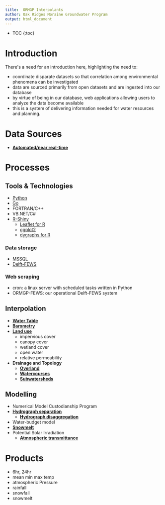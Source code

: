 ```yaml
---
title:  ORMGP Interpolants
author: Oak Ridges Moraine Groundwater Program
output: html_document
---
```


* TOC
{:toc}

# Introduction
There's a need for an introduction here, highlighting the need to:
* coordinate disparate datasets so that correlation among environmental phenomena can be investigated
* data are sourced primarily from open datasets and are ingested into our database
* by virtue of being in our database, web applications allowing users to analyze the data become available
* this is a system of delivering information needed for water resources and planning.





# Data Sources
* **[Automated/near real-time](/interpolants/sources/sources.html)**


# Processes

## Tools & Technologies
* [Python](https://www.python.org/)
* [Go](https://go.dev/)
* FORTRAN/C++
* VB.NET/C#
* [R-Shiny](https://shiny.rstudio.com/)
   * [Leaflet for R](https://rstudio.github.io/leaflet/)
   * [ggplot2](https://ggplot2.tidyverse.org/)
   * [dygraphs for R](https://rstudio.github.io/dygraphs/)

### Data storage
* [MSSQL](https://www.microsoft.com/en-us/sql-server/sql-server-2019)
* [Delft-FEWS](https://www.deltares.nl/app/uploads/2015/01/Delft-FEWS_brochure-2017.pdf)

### Web scraping
* cron: a linux server with scheduled tasks written in Python
* ORMGP-FEWS: our operational Delft-FEWS system


## Interpolation
* **[Water Table](https://owrc.github.io/watertable/)**
* **[Barometry](/interpolants/interpolation/barometry.html)**
* **[Land use](/interpolants/interpolation/landuse.html)**
    * impervious cover
    * canopy cover
    * wetland cover
    * open water
    * relative permeability
* **Drainage and Topology**
    * **[Overland](/interpolants/interpolation/overland.html)**
    * **[Watercourses](/interpolants/interpolation/watercourses.html)**
    * **[Subwatersheds](/interpolants/interpolation/subwatershed.html)**



## Modelling
* Numerical Model Custodianship Program
* **[Hydrograph separation](/interpolants/modelling/hydrographseparation.html)**
   * **[Hydrograph disaggregation](/interpolants/modelling/hydroparse.html)**
* Water-budget model
* **[Snowmelt](/interpolants/modelling/snowmeltCCF.html)**
* Potential Solar Irradiation
   * **[Atmospheric transmittance](/interpolants/modelling/BristowCampbell.html)**


# Products
* 6hr, 24hr
* mean min max temp
* atmospheric Pressure
* rainfall
* snowfall
* snowmelt
